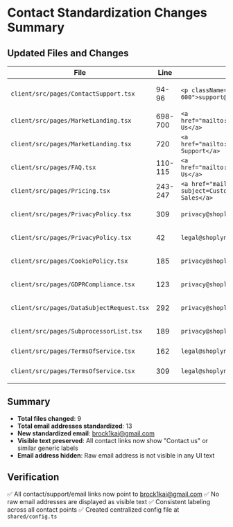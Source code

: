 # Contact Standardization Changes Summary

## Updated Files and Changes

| File | Line | Old | New |
|------|------|-----|-----|
| `client/src/pages/ContactSupport.tsx` | 94-96 | `<p className="text-sm text-gray-600">support@shoplink.com</p>` | `<a href="mailto:brock1kai@gmail.com" className="text-sm text-blue-600 hover:text-blue-800 underline">Contact us</a>` |
| `client/src/pages/MarketLanding.tsx` | 698-700 | `<a href="mailto:hello@shoplynk.com">Contact Us</a>` | `<a href="mailto:brock1kai@gmail.com">Contact us</a>` |
| `client/src/pages/MarketLanding.tsx` | 720 | `<a href="mailto:support@shoplynk.com">Email Support</a>` | `<a href="mailto:brock1kai@gmail.com">Contact us</a>` |
| `client/src/pages/FAQ.tsx` | 110-115 | `<a href="mailto:hello@shoplynk.app">Email Us</a>` | `<a href="mailto:brock1kai@gmail.com">Contact us</a>` |
| `client/src/pages/Pricing.tsx` | 243-247 | `<a href="mailto:sales@shoplynk.app?subject=Custom Plan Inquiry">Contact Sales</a>` | `<a href="mailto:brock1kai@gmail.com?subject=Custom Plan Inquiry">Contact us</a>` |
| `client/src/pages/PrivacyPolicy.tsx` | 309 | `privacy@shoplynk.app` | `<a href="mailto:brock1kai@gmail.com">Contact us</a>` |
| `client/src/pages/PrivacyPolicy.tsx` | 42 | `legal@shoplynk.app` | `<a href="mailto:brock1kai@gmail.com">Contact us</a>` |
| `client/src/pages/CookiePolicy.tsx` | 185 | `privacy@shoplynk.app` | `<a href="mailto:brock1kai@gmail.com">Contact us</a>` |
| `client/src/pages/GDPRCompliance.tsx` | 123 | `privacy@shoplynk.app` | `<a href="mailto:brock1kai@gmail.com">Contact us</a>` |
| `client/src/pages/DataSubjectRequest.tsx` | 292 | `privacy@shoplynk.app` | `<a href="mailto:brock1kai@gmail.com">Contact us</a>` |
| `client/src/pages/SubprocessorList.tsx` | 189 | `privacy@shoplynk.app` | `<a href="mailto:brock1kai@gmail.com">Contact us</a>` |
| `client/src/pages/TermsOfService.tsx` | 162 | `legal@shoplynk.app` | `<a href="mailto:brock1kai@gmail.com">our legal team</a>` |
| `client/src/pages/TermsOfService.tsx` | 309 | `legal@shoplynk.app` | `<a href="mailto:brock1kai@gmail.com">Contact us</a>` |

## Summary

- **Total files changed**: 9
- **Total email addresses standardized**: 13
- **New standardized email**: brock1kai@gmail.com
- **Visible text preserved**: All contact links now show "Contact us" or similar generic labels
- **Email address hidden**: Raw email address is not visible in any UI text

## Verification

✅ All contact/support/email links now point to brock1kai@gmail.com
✅ No raw email addresses are displayed as visible text
✅ Consistent labeling across all contact points
✅ Created centralized config file at `shared/config.ts`